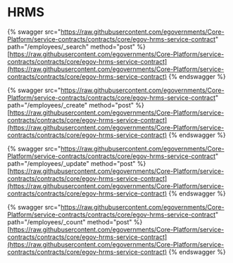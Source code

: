 # HRMS

{% swagger src="https://raw.githubusercontent.com/egovernments/Core-Platform/service-contracts/contracts/core/egov-hrms-service-contract" path="/employees/_search" method="post" %}
[https://raw.githubusercontent.com/egovernments/Core-Platform/service-contracts/contracts/core/egov-hrms-service-contract](https://raw.githubusercontent.com/egovernments/Core-Platform/service-contracts/contracts/core/egov-hrms-service-contract)
{% endswagger %}

{% swagger src="https://raw.githubusercontent.com/egovernments/Core-Platform/service-contracts/contracts/core/egov-hrms-service-contract" path="/employees/_create" method="post" %}
[https://raw.githubusercontent.com/egovernments/Core-Platform/service-contracts/contracts/core/egov-hrms-service-contract](https://raw.githubusercontent.com/egovernments/Core-Platform/service-contracts/contracts/core/egov-hrms-service-contract)
{% endswagger %}

{% swagger src="https://raw.githubusercontent.com/egovernments/Core-Platform/service-contracts/contracts/core/egov-hrms-service-contract" path="/employees/_update" method="post" %}
[https://raw.githubusercontent.com/egovernments/Core-Platform/service-contracts/contracts/core/egov-hrms-service-contract](https://raw.githubusercontent.com/egovernments/Core-Platform/service-contracts/contracts/core/egov-hrms-service-contract)
{% endswagger %}

{% swagger src="https://raw.githubusercontent.com/egovernments/Core-Platform/service-contracts/contracts/core/egov-hrms-service-contract" path="/employees/_count" method="post" %}
[https://raw.githubusercontent.com/egovernments/Core-Platform/service-contracts/contracts/core/egov-hrms-service-contract](https://raw.githubusercontent.com/egovernments/Core-Platform/service-contracts/contracts/core/egov-hrms-service-contract)
{% endswagger %}
